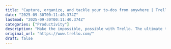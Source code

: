 ```yaml
---
title: "Capture, organize, and tackle your to-dos from anywhere | Trello"
date: "2025-09-30T00:11:40.374Z"
lastmod: "2025-09-30T00:11:40.374Z"
categories: ["Productivity"]
description: "Make the impossible, possible with Trello. The ultimate tool to boost your productivity. Escape the clutter and chaos—stay efficient with Inbox, Boards, and Planner from anywhere, even on mobile."
original_url: "https://www.trello.com/"
draft: false
---
```


